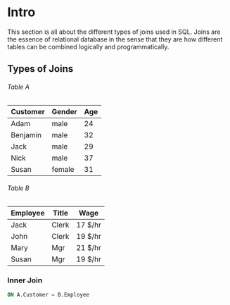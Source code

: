 # Intro

This section is all about the different types of joins used in SQL. Joins are the essence of relational database in the sense that they are how different tables can be combined logically and programmatically.

## Types of Joins

###### Table A

Customer | Gender | Age
---------|--------|-----
Adam     | male   | 24
Benjamin | male   | 32
Jack     | male   | 29
Nick     | male   | 37
Susan    | female | 31

###### Table B

Employee |  Title  | Wage
---------|---------|------
Jack     | Clerk   | 17 $/hr
John     | Clerk   | 19 $/hr
Mary     | Mgr     | 21 $/hr
Susan    | Mgr     | 19 $/hr

### Inner Join

```sql
ON A.Customer = B.Employee
```
